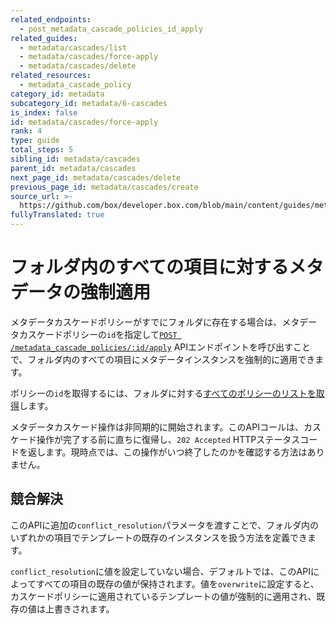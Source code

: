 ```yaml
---
related_endpoints:
  - post_metadata_cascade_policies_id_apply
related_guides:
  - metadata/cascades/list
  - metadata/cascades/force-apply
  - metadata/cascades/delete
related_resources:
  - metadata_cascade_policy
category_id: metadata
subcategory_id: metadata/6-cascades
is_index: false
id: metadata/cascades/force-apply
rank: 4
type: guide
total_steps: 5
sibling_id: metadata/cascades
parent_id: metadata/cascades
next_page_id: metadata/cascades/delete
previous_page_id: metadata/cascades/create
source_url: >-
  https://github.com/box/developer.box.com/blob/main/content/guides/metadata/6-cascades/4-force-apply.md
fullyTranslated: true
---
```

# フォルダ内のすべての項目に対するメタデータの強制適用

メタデータカスケードポリシーがすでにフォルダに存在する場合は、メタデータカスケードポリシーの`id`を指定して[`POST /metadata_cascade_policies/:id/apply`][e_post] APIエンドポイントを呼び出すことで、フォルダ内のすべての項目にメタデータインスタンスを強制的に適用できます。

<Samples id="post_metadata_cascade_policies_id_apply">

</Samples>

<Message>

ポリシーの`id`を取得するには、フォルダに対する[すべてのポリシーのリストを取得][g_list_policies]します。

</Message>

<Message warning>

メタデータカスケード操作は非同期的に開始されます。このAPIコールは、カスケード操作が完了する前に直ちに復帰し、`202 Accepted` HTTPステータスコードを返します。現時点では、この操作がいつ終了したのかを確認する方法はありません。

</Message>

## 競合解決

このAPIに追加の`conflict_resolution`パラメータを渡すことで、フォルダ内のいずれかの項目でテンプレートの既存のインスタンスを扱う方法を定義できます。

`conflict_resolution`に値を設定していない場合、デフォルトでは、このAPIによってすべての項目の既存の値が保持されます。値を`overwrite`に設定すると、カスケードポリシーに適用されているテンプレートの値が強制的に適用され、既存の値は上書きされます。

[e_post]: e://post_metadata_cascade_policies_id_apply

[g_list_policies]: g://metadata/cascades/list
